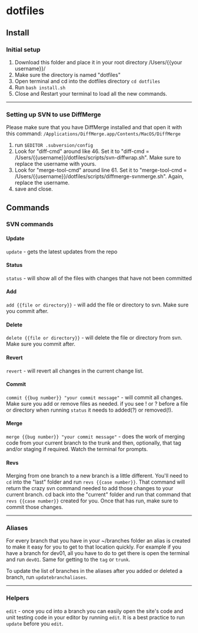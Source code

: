# dotfiles

## Install

### Initial setup

1. Download this folder and place it in your root directory /Users/{{your username}}/
2. Make sure the directory is named "dotfiles"
3. Open terminal and cd into the dotfiles directory `cd dotfiles`
4. Run `bash install.sh`
5. Close and Restart your terminal to load all the new commands.

---

### Setting up SVN to use DiffMerge

Please make sure that you have DiffMerge installed and that open it with this command: 
`/Applications/DiffMerge.app/Contents/MacOS/DiffMerge`

1. run `$EDITOR .subversion/config`
2. Look for "diff-cmd" around like 46.  Set it to "diff-cmd = /Users/{{username}}/dotfiles/scripts/svn-diffwrap.sh".  Make sure to replace the username with yours.
3. Look for "merge-tool-cmd" around line 61.  Set it to "merge-tool-cmd = /Users/{{username}}/dotfiles/scripts/diffmerge-svnmerge.sh". Again, replace the username.
4. save and close.

## Commands

### SVN commands

#### Update
`update` - gets the latest updates from the repo

#### Status
`status` - will show all of the files with changes that have not been committed

#### Add
`add {{file or directory}}` - will add the file or directory to svn.  Make sure you commit after.


#### Delete
`delete {{file or directory}}` - will delete the file or directory from svn.  Make sure you commit after.

#### Revert
`revert` - will revert all changes in the current change list.

#### Commit 
`commit {{bug number}} "your commit message"` - will commit all changes.  Make sure you add or remove files as needed.  if you see ! or ? before a file or directory when running `status` it needs to added(?) or removed(!).

#### Merge
`merge {{bug number}} "your commit message"` - does the work of merging code from your current branch to the trunk and then, optionally, that tag and/or staging if required.  Watch the terminal for prompts.

#### Revs
Merging from one branch to a new branch is a little different.  You'll need to `cd` into the "last" folder and run `revs {{case number}}`.  That command will return the crazy svn command needed to add those changes to your current branch.  cd back into the "current" folder and run that command that `revs {{case number}}` created for you.  Once that has run, make sure to commit those changes.

---

### Aliases

For every branch that you have in your ~/branches folder an alias is created to make it easy for you to get to that location quickly.  For example if you have a branch for dev01, all you have to do to get there is open the terminal and run `dev01`.  Same for getting to the `tag` or `trunk`.

To update the list of branches in the aliases after you added or deleted a branch, run `updatebranchaliases`.

---

### Helpers

`edit` - once you cd into a branch you can easily open the site's code and unit testing code in your editor by running `edit`.  It is a best practice to run `update` before you `edit`.


